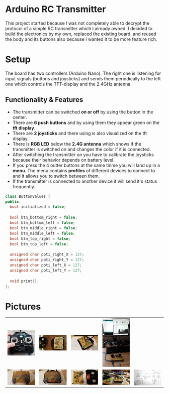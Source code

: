 # Arduino RC Transmitter

This project started because I was not completely able to decrypt the protocol of a simple RC transmitter which I already owned. I decided to build the electronics by my own, replaced the existing board, and reused the body and its buttons also because I wanted it to be more feature rich.

# Setup
The board has two controllers (Arduino Nano). The right one is listening for input signals (buttons and joysticks) and sends them periodically to the left one which controls the TFT-display and the 2.4GHz antenna.

## Functionality & Features
* The transmitter can be switched **on or off** by using the button in the center.
* There are **6 push buttons** and by using them they appear green on the **tft display**.
* There are **2 joysticks** and there using is also visualized on the tft display.
* There is **RGB LED** below the **2.4G antenna** which shows if the transmitter is switched on and changes the color if it is connected.
* After switching the transmitter on you have to calibrate the joysticks because their behavior depends on battery level.
* If you press the 4 outter buttons at the same tinme you will land up in a **menu**. The menu contains **profiles** of different devices to connect to and it allows you to switch between them.  
* If the transmitter is connected to another device it will send it's status frequently. 
```c++
class ButtonValues {
public:
  bool initialized = false;

  bool btn_bottom_right = false;
  bool btn_bottom_left = false;
  bool btn_middle_right = false;
  bool btn_middle_left = false;
  bool btn_top_right = false;
  bool btn_top_left = false;

  unsigned char poti_right_X = 127;
  unsigned char poti_right_Y = 127;
  unsigned char poti_left_X = 127;
  unsigned char poti_left_Y = 127;

  void print();
};
```

# Pictures
<table><tr>
  <td><img src="./pics/20180218_134300.jpg" alt="drawing" width="150"/></td>
  <td><img src="./pics/20180211_222924.jpg" alt="drawing" width="150"/></td>
  <td><img src="./pics/20180211_224645.jpg" alt="drawing" width="150"/></td>
  <td><img src="./pics/20180203_153620.jpg" alt="drawing" width="150"/></td>
</tr><tr>
  <td><img src="./pics/20180211_224707.jpg" alt="drawing" width="150"/></td>
  <td><img src="./pics/20180213_222834.jpg" alt="drawing" width="150"/></td>
  <td><img src="./pics/20180213_222848.jpg" alt="drawing" width="150"/></td>
  <td><img src="./pics/20180128_221520.jpg" alt="drawing" width="150"/></td>
  <td><img src="./pics/schema.jpg" alt="drawing" width="150"/></td>
</tr></table>
